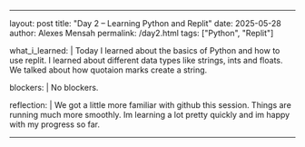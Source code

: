 ---

layout: post
title: "Day 2 – Learning Python and Replit"
date: 2025-05-28
author: Alexes Mensah
permalink: /day2.html
tags: ["Python", "Replit"]

what_i_learned: |
  Today I learned about the basics of Python and how to use replit. I learned about different data types like strings, ints and floats. We talked about how quotaion marks create a string.

blockers: |
  No blockers.
  
  reflection: |
  We got a little more familiar with github this session. Things are running much more smoothly. Im learning a lot pretty quickly and im happy with my progress so far.
  
  ---
